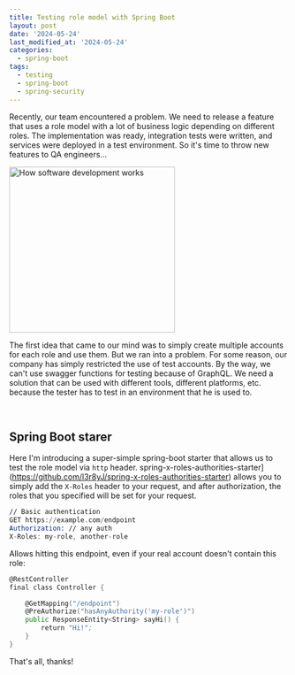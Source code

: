 ```yaml
---
title: Testing role model with Spring Boot
layout: post
date: '2024-05-24'
last_modified_at: '2024-05-24'
categories:
  - spring-boot
tags:
  - testing
  - spring-boot
  - spring-security
---
```


Recently, our team encountered a problem. We need to release a feature that
uses a role model with a lot of business logic depending on different roles.
The implementation was ready, integration tests were written, and services were deployed in a test
environment.
So it's time to throw new features to QA engineers...

<img width="300" title="How software development works" alt="How software development works" src="https://imgs.xkcd.com/comics/software_development.png">

The first idea that came to our mind was to simply create multiple accounts for each role and use
them.
But we ran into a problem.
For some reason, our company has simply restricted the use of test accounts.
By the way, we can't use swagger functions for testing because of GraphQL.
We need a solution that can be used with different tools, different platforms, etc.
because the tester has to test in an environment that he is used to.

<br/>

## Spring Boot starer

Here I'm introducing a super-simple spring-boot starter that allows us to test the role model
via `http` header.
spring-x-roles-authorities-starter](https://github.com/l3r8yJ/spring-x-roles-authorities-starter)
allows
you to simply add the `X-Roles` header to your request, and after authorization, the roles that you
specified will be set for your request.

```asm
// Basic authentication
GET https://example.com/endpoint
Authorization: // any auth
X-Roles: my-role, another-role
```

Allows hitting this endpoint, even if your real account doesn't contain this role:

```asm
@RestController
final class Controller {

    @GetMapping("/endpoint")
    @PreAuthorize("hasAnyAuthority('my-role')")
    public ResponseEntity<String> sayHi() {
        return "Hi!";
    }
}
```

That's all, thanks!
